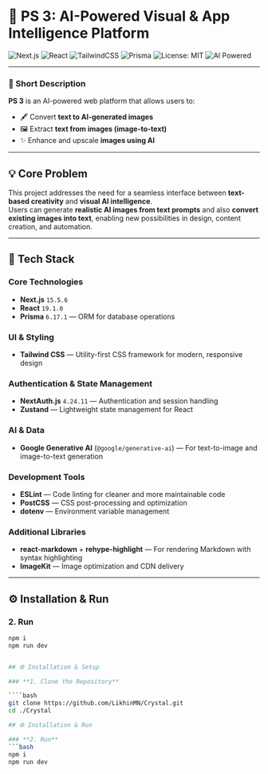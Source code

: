 # 🧠 PS 3: AI-Powered Visual & App Intelligence Platform

![Next.js](https://img.shields.io/badge/Next.js-15.5.6-black?logo=nextdotjs)
![React](https://img.shields.io/badge/React-19.1.0-61DAFB?logo=react)
![TailwindCSS](https://img.shields.io/badge/TailwindCSS-3.x-38B2AC?logo=tailwind-css&logoColor=white)
![Prisma](https://img.shields.io/badge/Prisma-6.17.1-2D3748?logo=prisma)
![License: MIT](https://img.shields.io/badge/License-MIT-green.svg)
![AI Powered](https://img.shields.io/badge/AI%20Powered-Google%20Generative%20AI-blue?logo=google)

---

### 🚀 Short Description

**PS 3** is an AI-powered web platform that allows users to:

- 🖋️ Convert **text to AI-generated images**
- 🖼️ Extract **text from images (image-to-text)**
- ✨ Enhance and upscale **images using AI**

---

## 💡 Core Problem

This project addresses the need for a seamless interface between **text-based creativity** and **visual AI intelligence**.  
Users can generate **realistic AI images from text prompts** and also **convert existing images into text**, enabling new possibilities in design, content creation, and automation.

---

## 🧰 Tech Stack

### **Core Technologies**

- **Next.js** `15.5.6`
- **React** `19.1.0`
- **Prisma** `6.17.1` — ORM for database operations

### **UI & Styling**

- **Tailwind CSS** — Utility-first CSS framework for modern, responsive design

### **Authentication & State Management**

- **NextAuth.js** `4.24.11` — Authentication and session handling
- **Zustand** — Lightweight state management for React

### **AI & Data**

- **Google Generative AI** (`@google/generative-ai`) — For text-to-image and image-to-text generation

### **Development Tools**

- **ESLint** — Code linting for cleaner and more maintainable code
- **PostCSS** — CSS post-processing and optimization
- **dotenv** — Environment variable management

### **Additional Libraries**

- **react-markdown** + **rehype-highlight** — For rendering Markdown with syntax highlighting
- **ImageKit** — Image optimization and CDN delivery

---
## ⚙️ Installation & Run

### **2. Run**
```bash
npm i
npm run dev


## ⚙️ Installation & Setup

### **1. Clone the Repository**

````bash
git clone https://github.com/LikhinMN/Crystal.git
cd ./Crystal

## ⚙️ Installation & Run

### **2. Run**
```bash
npm i
npm run dev

